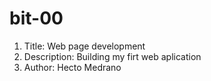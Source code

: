 # bit-00
1. Title: Web page development
2. Description: Building my firt web aplication
3. Author: Hecto Medrano